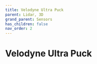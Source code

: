 ```yaml
---
title: Velodyne Ultra Puck
parent: Lidar, 3D
grand_parent: Sensors
has_children: false
nav_order: 2
---
```


# Velodyne Ultra Puck

<!-- TODO -->
